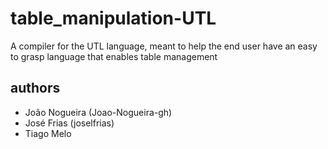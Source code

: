 # table_manipulation-UTL

A compiler for the UTL language, meant to help the end user have an easy to grasp language that enables table management

## authors
* João Nogueira (Joao-Nogueira-gh)
* José Frias (joselfrias)
* Tiago Melo
